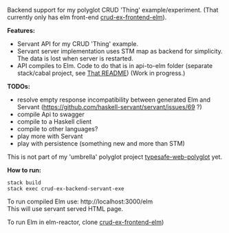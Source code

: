 Backend support for my polyglot CRUD 'Thing' example/experiment. (That currently only has elm front-end
[crud-ex-frontend-elm](https://github.com/rpeszek/crud-ex-frontend-elm.git)).   

__Features:__  
* Servant API for my CRUD 'Thing' example. 
* Servant server implementation uses STM map as backend for simplicity. The data is lost 
when server is restarted.
* API compiles to Elm. Code to do that is in api-to-elm folder (separate stack/cabal project, see [That README](api-to-elm/README.md)) (Work in progress.)

__TODOs:__ 
* resolve empty response incompatibility between generated Elm and Servant (https://github.com/haskell-servant/servant/issues/69 ?)
* compile Api to swagger
* compile to a Haskell client 
* compile to other languages?
* play more with Servant
* play with persistence (something new and more than STM)

This is not part of my 'umbrella' polyglot project [typesafe-web-polyglot](https://github.com/rpeszek/typesafe-web-polyglot.git) yet.

__How to run:__  
```
stack build 
stack exec crud-ex-backend-servant-exe
```
To run compiled Elm use: http://localhost:3000/elm  
This will use servant served HTML page.

To run Elm in elm-reactor, clone [crud-ex-frontend-elm](https://github.com/rpeszek/crud-ex-frontend-elm.git)) 
